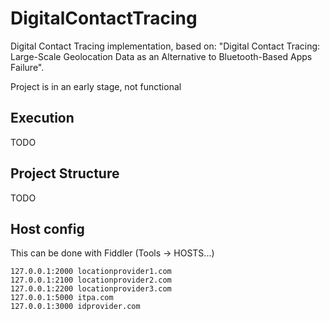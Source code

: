 # DigitalContactTracing

Digital Contact Tracing implementation, based on: "Digital Contact Tracing: Large-Scale Geolocation Data as an Alternative to Bluetooth-Based Apps Failure".

Project is in an early stage, not functional

## Execution

TODO

## Project Structure

TODO

## Host config

This can be done with Fiddler (Tools -> HOSTS...)

```
127.0.0.1:2000 locationprovider1.com
127.0.0.1:2100 locationprovider2.com
127.0.0.1:2200 locationprovider3.com
127.0.0.1:5000 itpa.com
127.0.0.1:3000 idprovider.com
```
